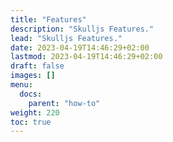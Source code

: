 ```yaml
---
title: "Features"
description: "Skulljs Features."
lead: "Skulljs Features."
date: 2023-04-19T14:46:29+02:00
lastmod: 2023-04-19T14:46:29+02:00
draft: false
images: []
menu:
  docs:
    parent: "how-to"
weight: 220
toc: true
---
```

